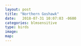 ```yaml
---
layout: post
title: "Northern Goshawk"
date:   2018-07-31 10:07:03 -0600
categories: blmsensitive
type: birds
image:
map:
---
```

